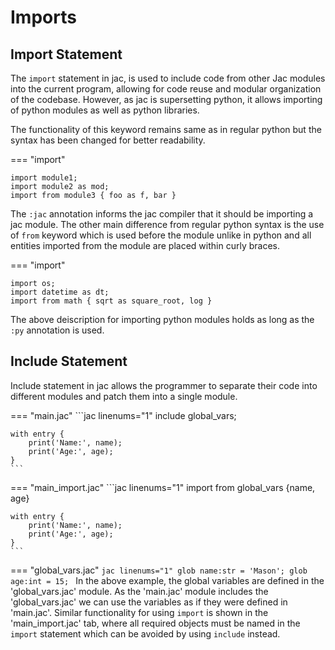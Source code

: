 # Imports

<!-- ## Import Statement
Describe how to import jac module into other jac files
import vs include
Give an example for both.

## Import python module
import example. -->

## Import Statement

The ```import``` statement in jac, is used to include code from other Jac modules into the current program, allowing for code reuse and modular organization of the codebase. However, as jac is supersetting python, it allows importing of python modules as well as python libraries.

The functionality of this keyword remains same as in regular python but the syntax has been changed for better readability.

=== "import"
```jac linenums="1"
import module1;
import module2 as mod;
import from module3 { foo as f, bar }
```

The ```:jac``` annotation informs the jac compiler that it should be importing a jac module. The other main difference from regular python syntax is the use of ```from``` keyword which is used before the module unlike in python and all entities imported from the module are placed within curly braces.

=== "import"
```jac linenums="1"
import os;
import datetime as dt;
import from math { sqrt as square_root, log }
```

The above deiscription for importing python modules holds as long as the ```:py``` annotation is used.

## Include Statement

Include statement in jac allows the programmer to separate their code into different modules and patch them into a single module.

=== "main.jac"
    ```jac linenums="1"
    include global_vars;

    with entry {
        print('Name:', name);
        print('Age:', age);
    }
    ```
=== "main_import.jac"
    ```jac linenums="1"
    import from global_vars {name, age}

    with entry {
        print('Name:', name);
        print('Age:', age);
    }
    ```
=== "global_vars.jac"
    ```jac linenums="1"
    glob name:str = 'Mason';
    glob age:int = 15;
    ```
In the above example, the global variables are defined in the 'global_vars.jac' module. As the 'main.jac' module includes the 'global_vars.jac' we can use the variables as if they were defined in 'main.jac'. Similar functionality for using ```import``` is shown in the 'main_import.jac' tab, where all required objects must be named in the `import` statement which can be avoided by using `include` instead.